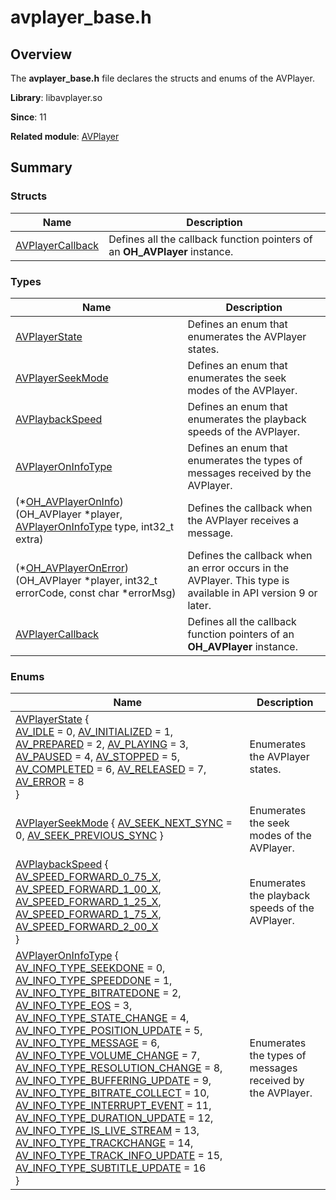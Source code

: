 # avplayer_base.h


## Overview

The **avplayer_base.h** file declares the structs and enums of the AVPlayer.

**Library**: libavplayer.so

**Since**: 11

**Related module**: [AVPlayer](_a_v_player.md)


## Summary


### Structs

| Name| Description| 
| -------- | -------- |
| [AVPlayerCallback](_a_v_player_callback.md) | Defines all the callback function pointers of an **OH_AVPlayer** instance.| 


### Types

| Name| Description| 
| -------- | -------- |
| [AVPlayerState](_a_v_player.md#avplayerstate) | Defines an enum that enumerates the AVPlayer states.| 
| [AVPlayerSeekMode](_a_v_player.md#avplayerseekmode) | Defines an enum that enumerates the seek modes of the AVPlayer.| 
| [AVPlaybackSpeed](_a_v_player.md#avplaybackspeed) | Defines an enum that enumerates the playback speeds of the AVPlayer.| 
| [AVPlayerOnInfoType](_a_v_player.md#avplayeroninfotype) | Defines an enum that enumerates the types of messages received by the AVPlayer.| 
| (\*[OH_AVPlayerOnInfo](_a_v_player.md#oh_avplayeroninfo)) (OH_AVPlayer \*player, [AVPlayerOnInfoType](_a_v_player.md#avplayeroninfotype) type, int32_t extra) | Defines the callback when the AVPlayer receives a message.| 
| (\*[OH_AVPlayerOnError](_a_v_player.md#oh_avplayeronerror)) (OH_AVPlayer \*player, int32_t errorCode, const char \*errorMsg) | Defines the callback when an error occurs in the AVPlayer. This type is available in API version 9 or later.| 
| [AVPlayerCallback](_a_v_player.md#avplayercallback) | Defines all the callback function pointers of an **OH_AVPlayer** instance.| 


### Enums

| Name| Description| 
| -------- | -------- |
| [AVPlayerState](_a_v_player.md#avplayerstate) {<br>[AV_IDLE](_a_v_player.md) = 0, [AV_INITIALIZED](_a_v_player.md) = 1, [AV_PREPARED](_a_v_player.md) = 2, [AV_PLAYING](_a_v_player.md) = 3,<br>[AV_PAUSED](_a_v_player.md) = 4, [AV_STOPPED](_a_v_player.md) = 5, [AV_COMPLETED](_a_v_player.md) = 6, [AV_RELEASED](_a_v_player.md) = 7,<br>[AV_ERROR](_a_v_player.md) = 8<br>} | Enumerates the AVPlayer states.| 
| [AVPlayerSeekMode](_a_v_player.md#avplayerseekmode) { [AV_SEEK_NEXT_SYNC](_a_v_player.md) = 0, [AV_SEEK_PREVIOUS_SYNC](_a_v_player.md) } | Enumerates the seek modes of the AVPlayer.| 
| [AVPlaybackSpeed](_a_v_player.md#avplaybackspeed) {<br>[AV_SPEED_FORWARD_0_75_X](_a_v_player.md), [AV_SPEED_FORWARD_1_00_X](_a_v_player.md), [AV_SPEED_FORWARD_1_25_X](_a_v_player.md), [AV_SPEED_FORWARD_1_75_X](_a_v_player.md),<br>[AV_SPEED_FORWARD_2_00_X](_a_v_player.md)<br>} | Enumerates the playback speeds of the AVPlayer.| 
| [AVPlayerOnInfoType](_a_v_player.md#avplayeroninfotype) {<br>[AV_INFO_TYPE_SEEKDONE](_a_v_player.md) = 0, [AV_INFO_TYPE_SPEEDDONE](_a_v_player.md) = 1, [AV_INFO_TYPE_BITRATEDONE](_a_v_player.md) = 2, [AV_INFO_TYPE_EOS](_a_v_player.md) = 3,<br>[AV_INFO_TYPE_STATE_CHANGE](_a_v_player.md) = 4, [AV_INFO_TYPE_POSITION_UPDATE](_a_v_player.md) = 5, [AV_INFO_TYPE_MESSAGE](_a_v_player.md) = 6, [AV_INFO_TYPE_VOLUME_CHANGE](_a_v_player.md) = 7,<br>[AV_INFO_TYPE_RESOLUTION_CHANGE](_a_v_player.md) = 8, [AV_INFO_TYPE_BUFFERING_UPDATE](_a_v_player.md) = 9, [AV_INFO_TYPE_BITRATE_COLLECT](_a_v_player.md) = 10, [AV_INFO_TYPE_INTERRUPT_EVENT](_a_v_player.md) = 11,<br>[AV_INFO_TYPE_DURATION_UPDATE](_a_v_player.md) = 12, [AV_INFO_TYPE_IS_LIVE_STREAM](_a_v_player.md) = 13, [AV_INFO_TYPE_TRACKCHANGE](_a_v_player.md) = 14, [AV_INFO_TYPE_TRACK_INFO_UPDATE](_a_v_player.md) = 15,<br>[AV_INFO_TYPE_SUBTITLE_UPDATE](_a_v_player.md) = 16<br>} | Enumerates the types of messages received by the AVPlayer.| 

